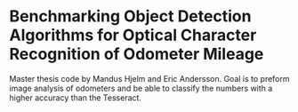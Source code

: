 # Benchmarking Object Detection Algorithms for Optical Character Recognition of Odometer Mileage
Master thesis code by Mandus Hjelm and Eric Andersson.  Goal is to preform image analysis of odometers and be able to classify the numbers with a higher accuracy than the Tesseract. 
